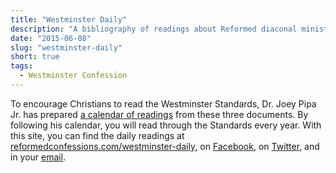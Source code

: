 ```yaml
---
title: "Westminster Daily"
description: "A bibliography of readings about Reformed diaconal ministry."
date: "2015-06-08"
slug: "westminster-daily"
short: true
tags:
  - Westminster Confession
---
```


<p>To encourage Christians to read the Westminster Standards, Dr. Joey Pipa Jr. has prepared <a href="/westminster-daily/reading-plan">a calendar of readings</a> from these three documents. By following his calendar, you will read through the Standards every year. With this site, you can find the daily readings at <a href="http://www.reformedconfessions.com/westminster-daily">reformedconfessions.com/westminster-daily</a>, on <a href="https://www.facebook.com/westminsterdaily/">Facebook</a>, on <a href="https://twitter.com/refconfessions">Twitter</a>, and in your <a href="https://feed.press/e/mailverify?feed_id=westminster-daily">email</a>.</p>
